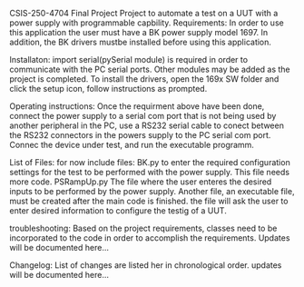 CSIS-250-4704 Final Project
Project to automate a test on a UUT with a power supply with programmable capbility.
Requirements:
In order to use this application the user must have a BK power supply model 1697.  In addition, the BK drivers mustbe installed before using this application.

Installaton:
import serial(pySerial module) is required in order to communicate with the PC serial ports.
Other modules may be added as the project is completed.
To install the drivers, open the 169x SW folder and click the setup icon, follow instructions as prompted.

Operating instructions:
Once the requirment above have been done, connect the power supply to a serial com port that is not being used by another peripheral in the PC, use a RS232 serial cable to conect between the RS232 connectors in the powers supply to the PC serial com port.
Connec the device under test, and run the executable programm.

List of Files:
for now include files:
BK.py to enter the required configuration settings for the test to be performed with the power supply. This file needs more code.
PSRampUp.py The file where the user enteres the desired inputs to be performed by the power supply.
Another file, an executable file, must be created after the main code is finished. the file will ask the user to enter desired information to configure the testig of a UUT.

troubleshooting:
Based on the project requirements, classes need to be incorporated to the code in order to accomplish the requirements.  Updates will be documented here...

Changelog:
List of changes are listed her in chronological order.  updates will be documented here...






